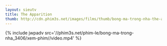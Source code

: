 ```yaml
---
layout: sieutv
title: The Apparition
thumb: http://cdn.phim3s.net/images/films/thumb/bong-ma-trong-nha-the-apparition-2012.jpg
---
```

{% include jwpadv src='//phim3s.net/phim-le/bong-ma-trong-nha_3406/xem-phim//video.mp4' %}